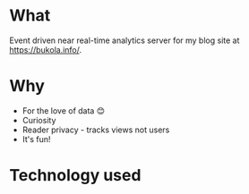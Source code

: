 # What
Event driven near real-time analytics server for my blog site at https://bukola.info/.

# Why
- For the love of data :blush:
- Curiosity
- Reader privacy - tracks views not users
- It's fun!

# Technology used


